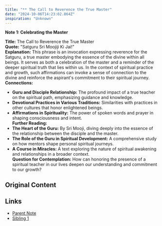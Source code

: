 ```yaml
---
title: "** The Call to Reverence the True Master"
date: "2024-10-06T14:23:02.864Z"
inspiration: "Unknown"
---
```



**Note 1: Celebrating the Master**

**Title:** The Call to Reverence the True Master  
**Quote:** "Satguru Sri Moojiji Ki Jai!"  
**Explanation:** This phrase is an invocation expressing reverence for the Satguru, a true master embodying the essence of the divine within all beings. It serves as both a celebration of the master and a reminder of the deeper spiritual truth that lies within us. In the context of spiritual practice and growth, such affirmations can invoke a sense of connection to the divine and reinforce the aspirant's commitment to their spiritual journey.  
**Connections:**  
- **Guru and Disciple Relationship:** The profound impact of a true teacher on the spiritual path, emphasizing guidance and knowledge.  
- **Devotional Practices in Various Traditions:** Similarities with practices in other cultures that honor enlightened beings.  
- **Affirmations in Spirituality:** The power of spoken words and prayer in shaping consciousness and intent.  
**Further Reading:**  
- **The Heart of the Guru:** By Sri Mooji, diving deeply into the essence of the relationship between the disciple and the master.  
- **The Role of the Guru in Spiritual Development:** A comprehensive study on how mentors shape personal spiritual journeys.  
- **A Course in Miracles:** A text exploring the nature of spiritual awakening and relationships in a broader context.  
**Question for Contemplation:** How can honoring the presence of a spiritual teacher in our lives deepen our understanding and commitment to our growth?

## Original Content



## Links

- [Parent Note](/parent-note.md)
- [Sibling 1](/zettel1.md)

